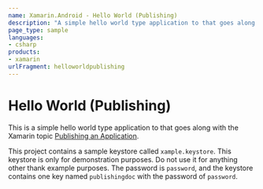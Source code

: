 ```yaml
---
name: Xamarin.Android - Hello World (Publishing)
description: "A simple hello world type application to that goes along with the Xamarin topic Publishing an Application #getstarted"
page_type: sample
languages:
- csharp
products:
- xamarin
urlFragment: helloworldpublishing
---
```

# Hello World (Publishing)

This is a simple hello world type application to that goes along with 
the Xamarin topic 
[Publishing an Application](http://developer.xamarin.com/guides/android/deployment,_testing,_and_metrics/publishing_an_application/). 

This project contains a sample keystore called `xample.keystore`. This 
keystore is only for demonstration purposes. Do not use it for anything 
other thank example purposes. The password is `password`, and the 
keystore contains one key named `publishingdoc` with the password of 
`password`. 

